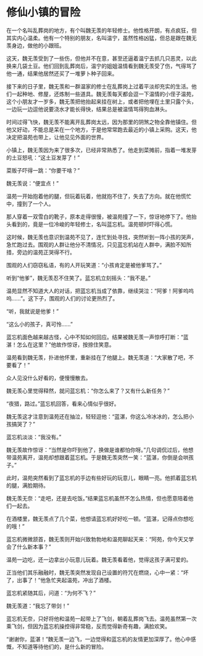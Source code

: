 # 修仙小镇的冒险

在一个名叫乱葬岗的地方，有个叫魏无羡的年轻修士。他性格开朗，有点疯狂，但其实内心温柔。他有一个特别的朋友，名叫温宁，虽然性格凶猛，但总是跟在魏无羡身边，做他的小跟班。

这天，魏无羡受到了一些伤，但他并不在意，甚至还逼着温宁去抓几只恶灵，以此换来几袋土豆。他们回到乱葬岗后，温宁的姐姐温情看到魏无羡受了伤，气得骂了他一通，结果他居然还买了一堆萝卜种子回来。

接下来的日子里，魏无羡和一群温家的修士在乱葬岗上过着平淡却充实的生活。他们一起种地、修屋，还炼制一些道具。魏无羡每天都会逗一下温情的小侄子温苑，这个小朋友才一岁多，魏无羡把他抬起来挂在树上，或者把他埋在土里只露个头，一边玩一边逗他说要浇水才能长得快，结果总是被温情骂得狗血淋头。

时间过得飞快，魏无羡不能离开乱葬岗太远，因为那里的阴煞之物全靠他镇住。但他又好动，不能总是呆在一个地方，于是他常常跑去最近的小镇上采购。这天，他决定把温苑也带上，让他见见外面的世界。

小镇上，魏无羡因为来了很多次，已经非常熟悉了。他走到菜摊前，指着一堆发芽的土豆怒吼：“这土豆发芽了！”

菜贩子吓得一跳：“你要干啥？”

魏无羡说：“便宜点！”

温苑一开始抱着他的腿，但玩着玩着，他就抱不住了，失去了方向。就在他慌忙中，撞到了一个人。

那人穿着一双雪白的靴子，原本走得很慢，被温苑撞了一下，惊讶地停下了。他抬头看到的，竟是一位冷峻的年轻修士，名叫蓝忘机。温苑顿时吓得心慌。

这时候，魏无羡也意识到温苑不见了，连忙到处寻找，突然听到一阵小孩的哭声，急忙跑过去。围观的人群让他分不清情况，只见蓝忘机站在人群中，满脸不知所措，旁边的温苑正哭得不行。

围观的人们窃窃私语，有的人开玩笑道：“小孩肯定是被他爹骂了。”

听到“他爹”，魏无羡忍不住笑了。蓝忘机立刻摇头：“我不是。”

温苑显然不知道大人的对话，把蓝忘机当成了依靠，继续哭泣：“阿爹！阿爹呜呜呜……”。这下子，围观的人们的讨论更热烈了。

“听，我就说是他爹！”

“这么小的孩子，真可怜……”

蓝忘机面色越来越古怪，心中不知如何回应。结果被魏无羡一声惊呼打断：“蓝湛！怎么在这里？”他故作惊讶，按捺住笑意。

温苑看到魏无羡，扑进他怀里，重新挂在了他腿上。魏无羡道：“大家散了吧，不要看了！”

众人见没什么好看的，便慢慢散去。

魏无羡心里觉得释然，就问蓝忘机：“你怎么来了？又有什么新任务？”

“夜猎，路过。”蓝忘机回答，看来心情似乎很好。

魏无羡这才注意到温苑还在抽泣，轻轻逗他：“蓝湛，你这么冷冰冰的，怎么把小孩搞哭了？”

蓝忘机淡淡：“我没有。”

魏无羡故作惊讶：“当然是你吓到他了，换做是谁都怕你呀。”几句调侃过后，他想带温苑离开，温苑却想跟着蓝忘机。于是魏无羡突然一笑：“蓝湛，你倒是会哄孩子。”

此时，温苑突然看到了蓝忘机的手边有些好玩的玩意儿，眼睛一亮。他抓着蓝忘机的腿，满脸期待。

魏无羡无奈：“走吧，还是去吃饭。”结果蓝忘机虽然不怎么热情，但也愿意陪着他们一起去。

在酒楼里，魏无羡点了几个菜，他想请蓝忘机好好吃一顿。“蓝湛，记得点你想吃的哦！”

蓝忘机微微颔首，魏无羡则开始兴致勃勃地和温苑聊起天来：“阿苑，你今天又学会了什么新本事？”

温苑一边吃，还一边拿出小玩意儿玩着。魏无羡看着他，觉得这孩子满可爱的。

正当他们其乐融融时，魏无羡突然发现自己设置的符咒在燃烧，心中一紧：“坏了，出事了！”他急忙夹起温苑，冲出了酒楼。

蓝忘机紧随其后，问道：“为何不飞？”

魏无羡道：“我忘了带剑！”

蓝忘机无奈，只好将他和温苑一起带上了飞剑，朝着乱葬岗飞去。温苑虽然第一次乘飞剑，但因为蓝忘机操控得非常稳，反而觉得新奇有趣，满脸欢笑。

“谢谢你，蓝湛！”魏无羡一边飞，一边觉得和蓝忘机的友情更加深厚了。他心中感慨，不知道等待他们的，是什么新的冒险。